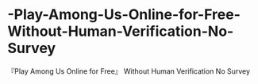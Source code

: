 # -Play-Among-Us-Online-for-Free-Without-Human-Verification-No-Survey
『Play Among Us Online for Free』 Without Human Verification No Survey
